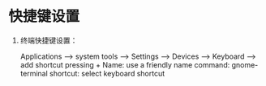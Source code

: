# 快捷键设置

1. 终端快捷键设置：

   Applications --> system tools --> Settings --> Devices --> Keyboard --> add shortcut pressing + 
   Name: use a friendly name
   command: gnome-terminal
   shortcut: select keyboard shortcut

